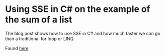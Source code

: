 # Using SSE in C# on the example of the sum of a list

The blog post shows how to use SSE in C# and how much faster we can go than a traditional for loop or LINQ.

Found [here](https://steven-giesel.com/blogPost/d80d9367-3a1f-407f-9bdb-067fae9ea527)